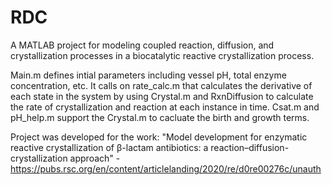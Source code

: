 # RDC
A MATLAB project for modeling coupled reaction, diffusion, and crystallization processes in a biocatalytic reactive crystallization process.

Main.m defines intial parameters including vessel pH, total enzyme concentration, etc. It calls on rate_calc.m that calculates the derivative of each state in the system by using Crystal.m and RxnDiffusion to calculate the rate of crystallization and reaction at each instance in time. Csat.m and pH_help.m support the Crystal.m to cacluate the birth and growth terms.

Project was developed for the work: "Model development for enzymatic reactive crystallization of β-lactam antibiotics: a reaction–diffusion-crystallization approach" - https://pubs.rsc.org/en/content/articlelanding/2020/re/d0re00276c/unauth

